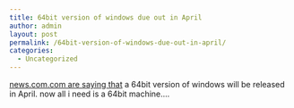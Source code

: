```yaml
---
title: 64bit version of windows due out in April
author: admin
layout: post
permalink: /64bit-version-of-windows-due-out-in-april/
categories:
  - Uncategorized
---
```

[news.com.com are saying that][1] a 64bit version of windows will be released in April. now all i need is a 64bit machine&#8230;.

 [1]: http://news.com.com/Microsoft+says+64-bit+Windows+due+in+April/2100-1016_3-5595124.html?tag=nefd.top